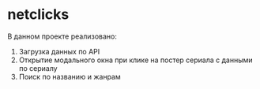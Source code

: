 # netclicks

В данном проекте реализовано:
1. Загрузка данных по API
2. Открытие модального окна при клике на постер сериала с данными по сериалу
3. Поиск по названию и жанрам
